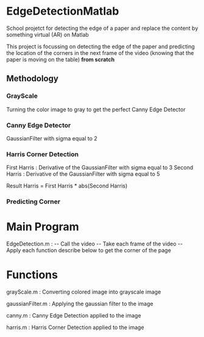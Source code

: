 # EdgeDetectionMatlab
School projetct for detecting the edge of a paper and replace the content by something virtual (AR) on Matlab

This project is focussing on detecting the edge of the paper and predicting the location of the corners in the next frame of the video (knowing that the paper is moving on the table) **from scratch**

## Methodology

### GrayScale

Turning the color image to gray to get the perfect Canny Edge Detector

### Canny Edge Detector

GaussianFilter with sigma equal to 2

### Harris Corner Detection

First Harris : Derivative of the GaussianFilter with sigma equal to 3
Second Harris : Derivative of the GaussianFilter with sigma equal to 5

Result Harris = First Harris * abs(Second Harris)

### Predicting Corner


# Main Program 
EdgeDetection.m : 
-- Call the video
-- Take each frame of the video
-- Apply each function describe below to get the corner of the page

# Functions
grayScale.m  : Converting colored image into grayscale image

gaussianFilter.m : Applying the gaussian filter to the image

canny.m : Canny Edge Detection applied to the image

harris.m : Harris Corner Detection applied to the image
